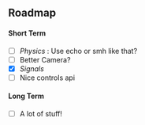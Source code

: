 ## Roadmap

#### **Short Term**
- [ ] *Physics* : Use echo or smh like that?
- [ ] Better Camera?
- [x] *Signals*
- [ ] Nice controls api

#### **Long Term**
- [ ] A lot of stuff!
